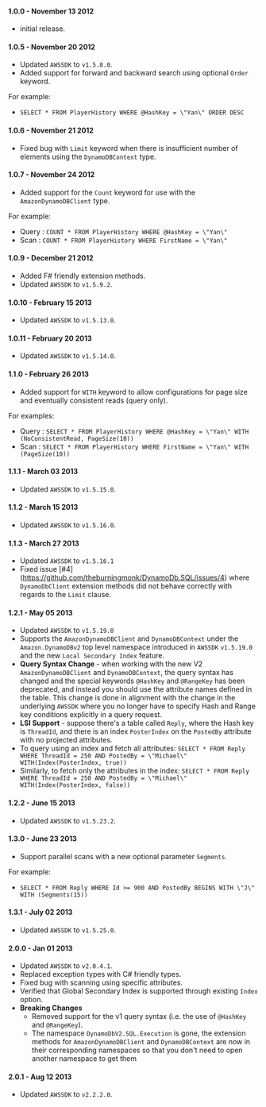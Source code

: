 #### 1.0.0 - November 13 2012
* initial release.

#### 1.0.5 - November 20 2012
* Updated `AWSSDK` to `v1.5.8.0`.
* Added support for forward and backward search using optional `Order` keyword.

For example: 
* `SELECT * FROM PlayerHistory WHERE @HashKey = \"Yan\" ORDER DESC`

#### 1.0.6 - November 21 2012
* Fixed bug with `Limit` keyword when there is insufficient number of elements using 
the `DynamoDBContext` type.

#### 1.0.7 - November 24 2012
* Added support for the `Count` keyword for use with the `AmazonDynamoDBClient` type.

For example:
* Query : `COUNT * FROM PlayerHistory WHERE @HashKey = \"Yan\"`
* Scan  : `COUNT * FROM PlayerHistory WHERE FirstName = \"Yan\"`

#### 1.0.9 - December 21 2012
* Added F# friendly extension methods.
* Updated `AWSSDK` to `v1.5.9.2`.

#### 1.0.10 - February 15 2013
* Updated `AWSSDK` to `v1.5.13.0`.

#### 1.0.11 - February 20 2013
* Updated `AWSSDK` to `v1.5.14.0`.

#### 1.1.0 - February 26 2013
* Added support for `WITH` keyword to allow configurations for page size and eventually 
consistent reads (query only).

For examples:
* Query : `SELECT * FROM PlayerHistory WHERE @HashKey = \"Yan\" WITH (NoConsistentRead, PageSize(10))`
* Scan  : `SELECT * FROM PlayerHistory WHERE FirstName = \"Yan\" WITH (PageSize(10))`

#### 1.1.1 - March 03 2013
* Updated `AWSSDK` to `v1.5.15.0`.

#### 1.1.2 - March 15 2013
* Updated `AWSSDK` to `v1.5.16.0`.

#### 1.1.3 - March 27 2013
* Updated `AWSSDK` to `v1.5.16.1`
* Fixed issue [#4] (https://github.com/theburningmonk/DynamoDb.SQL/issues/4) where 
`DynamoDbClient` extension methods did not behave correctly with regards to the `Limit` clause.

#### 1.2.1 - May 05 2013
* Updated `AWSSDK` to `v1.5.19.0`
* Supports the `AmazonDynamoDBClient` and `DynamoDBContext` under the `Amazon.DynamoDBv2` 
top level namespace introduced in `AWSSDK` `v1.5.19.0` and the new `Local Secondary Index` feature.
* **Query Syntax Change** - when working with the new V2 `AmazonDynamoDBClient` and 
`DynamoDBContext`, the query syntax has changed and the special keywords `@HashKey` and `@RangeKey` 
has been deprecated, and instead you should use the attribute names defined in the table. 
This change is done in alignment with the change in the underlying `AWSSDK` where you no longer 
have to specify Hash and Range key conditions explicitly in a query request.
* **LSI Support** - suppose there's a table called `Reply`, where the Hash key is `ThreadId`, and 
there is an index `PosterIndex` on the `PostedBy` attribute with no projected attributes.
* To query using an index and fetch all attributes:
`SELECT * FROM Reply WHERE ThreadId = 250 AND PostedBy = \"Michael\" WITH(Index(PosterIndex, true))`
* Similarly, to fetch only the attributes in the index:
`SELECT * FROM Reply WHERE ThreadId = 250 AND PostedBy = \"Michael\" WITH(Index(PosterIndex, false))`

#### 1.2.2 - June 15 2013
* Updated `AWSSDK` to `v1.5.23.2`.

#### 1.3.0 - June 23 2013
* Support parallel scans with a new optional parameter `Segments`. 

For example:
* `SELECT * FROM Reply WHERE Id >= 900 AND PostedBy BEGINS WITH \"J\" WITH (Segments(15))`

#### 1.3.1 - July 02 2013
* Updated `AWSSDK` to `v1.5.25.0`.

#### 2.0.0 - Jan 01 2013 
* Updated `AWSSDK` to `v2.0.4.1`.
* Replaced exception types with C# friendly types.
* Fixed bug with scanning using specific attributes.
* Verified that Global Secondary Index is supported through existing `Index` option.
* **Breaking Changes**
	* Removed support for the v1 query syntax (i.e. the use of `@HashKey` and `@RangeKey`).
	* The namespace `DynamoDbV2.SQL.Execution` is gone, the extension methods for `AmazonDynamoDBClient` and `DynamoDBContext` are now in their corresponding namespaces so that you don't need to open another namespace to get them	

#### 2.0.1 - Aug 12 2013
* Updated `AWSSDK` to `v2.2.2.0`.